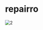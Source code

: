 # repairro

![2](https://user-images.githubusercontent.com/67893987/114545985-42777400-9c7a-11eb-9df4-85a4755453bc.png)

